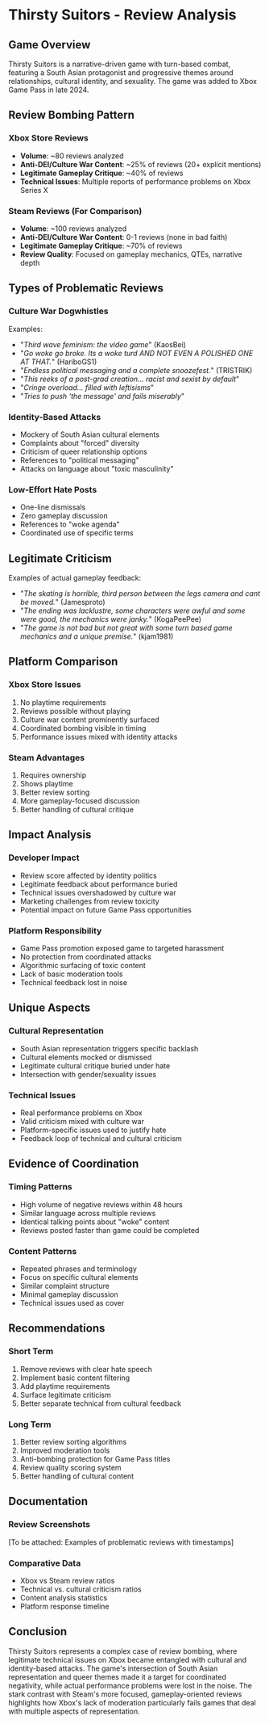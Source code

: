 # Thirsty Suitors - Review Analysis

## Game Overview
Thirsty Suitors is a narrative-driven game with turn-based combat, featuring a South Asian protagonist and progressive themes around relationships, cultural identity, and sexuality. The game was added to Xbox Game Pass in late 2024.

## Review Bombing Pattern

### Xbox Store Reviews
- **Volume**: ~80 reviews analyzed
- **Anti-DEI/Culture War Content**: ~25% of reviews (20+ explicit mentions)
- **Legitimate Gameplay Critique**: ~40% of reviews
- **Technical Issues**: Multiple reports of performance problems on Xbox Series X

### Steam Reviews (For Comparison)
- **Volume**: ~100 reviews analyzed
- **Anti-DEI/Culture War Content**: 0-1 reviews (none in bad faith)
- **Legitimate Gameplay Critique**: ~70% of reviews
- **Review Quality**: Focused on gameplay mechanics, QTEs, narrative depth

## Types of Problematic Reviews

### Culture War Dogwhistles
Examples:
- "*Third wave feminism: the video game*" (KaosBei)
- "*Go woke go broke. Its a woke turd AND NOT EVEN A POLISHED ONE AT THAT.*" (HariboGS1)
- "*Endless political messaging and a complete snoozefest.*" (TRISTRIK)
- "*This reeks of a post-grad creation... racist and sexist by default*"
- "*Cringe overload... filled with leftisisms*"
- "*Tries to push 'the message' and fails miserably*"

### Identity-Based Attacks
- Mockery of South Asian cultural elements
- Complaints about "forced" diversity
- Criticism of queer relationship options
- References to "political messaging"
- Attacks on language about "toxic masculinity"

### Low-Effort Hate Posts
- One-line dismissals
- Zero gameplay discussion
- References to "woke agenda"
- Coordinated use of specific terms

## Legitimate Criticism
Examples of actual gameplay feedback:
- "*The skating is horrible, third person between the legs camera and cant be moved.*" (Jamesproto)
- "*The ending was lacklustre, some characters were awful and some were good, the mechanics were janky.*" (KogaPeePee)
- "*The game is not bad but not great with some turn based game mechanics and a unique premise.*" (kjam1981)

## Platform Comparison

### Xbox Store Issues
1. No playtime requirements
2. Reviews possible without playing
3. Culture war content prominently surfaced
4. Coordinated bombing visible in timing
5. Performance issues mixed with identity attacks

### Steam Advantages
1. Requires ownership
2. Shows playtime
3. Better review sorting
4. More gameplay-focused discussion
5. Better handling of cultural critique

## Impact Analysis

### Developer Impact
- Review score affected by identity politics
- Legitimate feedback about performance buried
- Technical issues overshadowed by culture war
- Marketing challenges from review toxicity
- Potential impact on future Game Pass opportunities

### Platform Responsibility
- Game Pass promotion exposed game to targeted harassment
- No protection from coordinated attacks
- Algorithmic surfacing of toxic content
- Lack of basic moderation tools
- Technical feedback lost in noise

## Unique Aspects

### Cultural Representation
- South Asian representation triggers specific backlash
- Cultural elements mocked or dismissed
- Legitimate cultural critique buried under hate
- Intersection with gender/sexuality issues

### Technical Issues
- Real performance problems on Xbox
- Valid criticism mixed with culture war
- Platform-specific issues used to justify hate
- Feedback loop of technical and cultural criticism

## Evidence of Coordination

### Timing Patterns
- High volume of negative reviews within 48 hours
- Similar language across multiple reviews
- Identical talking points about "woke" content
- Reviews posted faster than game could be completed

### Content Patterns
- Repeated phrases and terminology
- Focus on specific cultural elements
- Similar complaint structure
- Minimal gameplay discussion
- Technical issues used as cover

## Recommendations

### Short Term
1. Remove reviews with clear hate speech
2. Implement basic content filtering
3. Add playtime requirements
4. Surface legitimate criticism
5. Better separate technical from cultural feedback

### Long Term
1. Better review sorting algorithms
2. Improved moderation tools
3. Anti-bombing protection for Game Pass titles
4. Review quality scoring system
5. Better handling of cultural content

## Documentation

### Review Screenshots
[To be attached: Examples of problematic reviews with timestamps]

### Comparative Data
- Xbox vs Steam review ratios
- Technical vs. cultural criticism ratios
- Content analysis statistics
- Platform response timeline

## Conclusion

Thirsty Suitors represents a complex case of review bombing, where legitimate technical issues on Xbox became entangled with cultural and identity-based attacks. The game's intersection of South Asian representation and queer themes made it a target for coordinated negativity, while actual performance problems were lost in the noise. The stark contrast with Steam's more focused, gameplay-oriented reviews highlights how Xbox's lack of moderation particularly fails games that deal with multiple aspects of representation. 